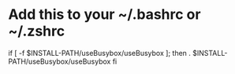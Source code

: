 
# Add this to your ~/.bashrc or ~/.zshrc
if [ -f $INSTALL-PATH/useBusybox/useBusybox ]; then
    . $INSTALL-PATH/useBusybox/useBusybox
fi

